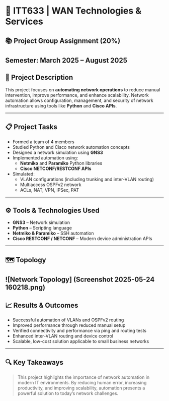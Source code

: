 # 🔨 ITT633 | WAN Technologies &amp; Services

## 📚 Project Group Assignment (20%)

**Semester:** March 2025 – August 2025  
---

## 🧠 Project Description

This project focuses on **automating network operations** to reduce manual intervention, improve performance, and enhance scalability. Network automation allows configuration, management, and security of network infrastructure using tools like **Python** and **Cisco APIs**.

---

## 📋 Project Tasks

- Formed a team of 4 members
- Studied Python and Cisco network automation concepts
- Designed a network simulation using **GNS3**
- Implemented automation using:
  - **Netmiko** and **Paramiko** Python libraries
  - **Cisco NETCONF/RESTCONF APIs**
- Simulated:
  - VLAN configurations (including trunking and inter-VLAN routing)
  - Multiaccess OSPFv2 network
  - ACLs, NAT, VPN, IPSec, PAT

---

## ⚙️ Tools & Technologies Used

- **GNS3** – Network simulation  
- **Python** – Scripting language  
- **Netmiko & Paramiko** – SSH automation  
- **Cisco RESTCONF / NETCONF** – Modern device administration APIs

---
## 🗺️ Topology 

![Network Topology] (Screenshot 2025-05-24 160218.png)
---
## 📈 Results & Outcomes

- Successful automation of VLANs and OSPFv2 routing
- Improved performance through reduced manual setup
- Verified connectivity and performance via ping and routing tests
- Enhanced inter-VLAN routing and device control
- Scalable, low-cost solution applicable to small business networks

---

## 🔍 Key Takeaways

> This project highlights the importance of network automation in modern IT environments. By reducing human error, increasing productivity, and improving scalability, automation presents a powerful solution to today’s network challenges.


